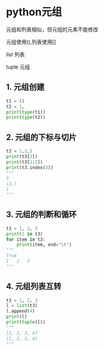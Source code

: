 # python元组

元组和列表相似，但元组的元素不能修改

元组使用(),列表使用[]

list 列表

tuple 元组

## 1. 元组创建

```python
t1 = ()
t2 = 1,
print(type(t1))
print(type(t2))
```

## 2. 元组的下标与切片

```python
t3 = 1,2,3
print(t3[2])
print(t3[1:2])
print(t3.index(2))
"""
3
(2,)
1
"""
```

## 3. 元组的判断和循环

```python
t3 = 1, 2, 3
print(1 in t3)
for item in t3:
    print(item, end="\t")
"""
True
1	2	3	
"""
```

## 4. 元组列表互转

```python
t3 = 1, 2, 3
l = list(t3)
l.append(4)
print(l)
print(tuple(l))
"""
[1, 2, 3, 4]
(1, 2, 3, 4)
"""
```

